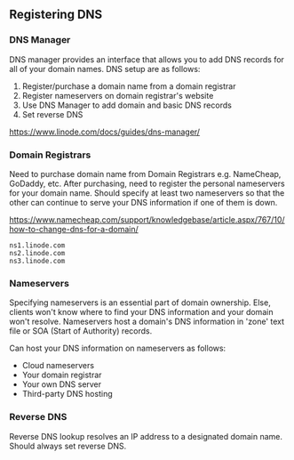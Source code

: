 ## Registering DNS

### DNS Manager

DNS manager provides an interface that allows you to add DNS records for all of your domain names. DNS setup are as follows:

1. Register/purchase a domain name from a domain registrar
2. Register nameservers on domain registrar's website
3. Use DNS Manager to add domain and basic DNS records
4. Set reverse DNS

https://www.linode.com/docs/guides/dns-manager/

### Domain Registrars

Need to purchase domain name from Domain Registrars e.g. NameCheap, GoDaddy, etc. After purchasing, need to register the personal nameservers for your domain name. Should specify at least two nameservers so that the other can continue to serve your DNS information if one of them is down.

https://www.namecheap.com/support/knowledgebase/article.aspx/767/10/how-to-change-dns-for-a-domain/

```
ns1.linode.com
ns2.linode.com
ns3.linode.com
```

### Nameservers

Specifying nameservers is an essential part of domain ownership. Else, clients won't know where to find your DNS information and your domain won't resolve. Nameservers host a domain's DNS information in 'zone' text file or SOA (Start of Authority) records.

Can host your DNS information on nameservers as follows:

- Cloud nameservers
- Your domain registrar
- Your own DNS server
- Third-party DNS hosting

### Reverse DNS

Reverse DNS lookup resolves an IP address to a designated domain name. Should always set reverse DNS.
